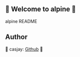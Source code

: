 ## 👋 Welcome to alpine 🚀  

alpine README  
  
  
## Author  

🤖 casjay: [Github](https://github.com/casjay) 🤖  
